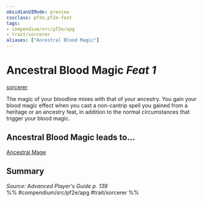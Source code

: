 ```yaml
---
obsidianUIMode: preview
cssclass: pf2e,pf2e-feat
tags:
- compendium/src/pf2e/apg
- trait/sorcerer
aliases: ["Ancestral Blood Magic"]
---
```

# Ancestral Blood Magic  *Feat 1*  
[sorcerer](../../rules/traits/sorcerer.md)  


The magic of your bloodline mixes with that of your ancestry. You gain your blood magic effect when you cast a non-cantrip spell you gained from a heritage or an ancestry feat, in addition to the normal circumstances that trigger your blood magic.

## Ancestral Blood Magic leads to...

[Ancestral Mage](ancestral-mage-apg.md)

## Summary

*Source: Advanced Player's Guide p. 139*  
%% #compendium/src/pf2e/apg #trait/sorcerer %%